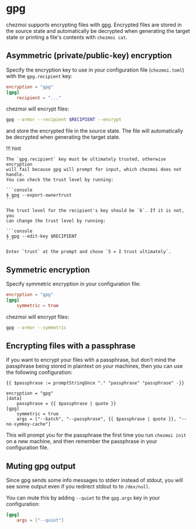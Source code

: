# gpg

chezmoi supports encrypting files with [gpg](https://www.gnupg.org/). Encrypted
files are stored in the source state and automatically be decrypted when
generating the target state or printing a file's contents with `chezmoi cat`.

## Asymmetric (private/public-key) encryption

Specify the encryption key to use in your configuration file (`chezmoi.toml`)
with the `gpg.recipient` key:

```toml title="~/.config/chezmoi/chezmoi.toml"
encryption = "gpg"
[gpg]
    recipient = "..."
```

chezmoi will encrypt files:

```sh
gpg --armor --recipient $RECIPIENT --encrypt
```

and store the encrypted file in the source state. The file will automatically
be decrypted when generating the target state.

!!! hint

    The `gpg.recipient` key must be ultimately trusted, otherwise encryption
    will fail because gpg will prompt for input, which chezmoi does not handle.
    You can check the trust level by running:

    ```console
    $ gpg --export-ownertrust
    ```

    The trust level for the recipient's key should be `6`. If it is not, you
    can change the trust level by running:

    ```console
    $ gpg --edit-key $RECIPIENT
    ```

    Enter `trust` at the prompt and chose `5 = I trust ultimately`.

## Symmetric encryption

Specify symmetric encryption in your configuration file:

```toml title="~/.config/chezmoi/chezmoi.toml"
encryption = "gpg"
[gpg]
    symmetric = true
```

chezmoi will encrypt files:

```sh
gpg --armor --symmetric
```

## Encrypting files with a passphrase

If you want to encrypt your files with a passphrase, but don't mind the
passphrase being stored in plaintext on your machines, then you can use the
following configuration:

``` title="~/.local/share/chezmoi/.chezmoi.toml.tmpl"
{{ $passphrase := promptStringOnce "." "passphrase" "passphrase" -}}

encryption = "gpg"
[data]
    passphrase = {{ $passphrase | quote }}
[gpg]
    symmetric = true
    args = ["--batch", "--passphrase", {{ $passphrase | quote }}, "--no-symkey-cache"]
```

This will prompt you for the passphrase the first time you run `chezmoi init` on
a new machine, and then remember the passphrase in your configuration file.

## Muting gpg output

Since gpg sends some info messages to stderr instead of stdout, you will see
some output even if you redirect stdout to to `/dev/null`.

You can mute this by adding `--quiet` to the `gpg.args` key in your
configuration:

```toml title="~/.local/share/chezmoi/.chezmoi.toml.tmpl"
[gpg]
    args = ["--quiet"]
```
